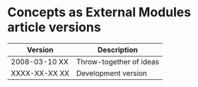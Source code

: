 ﻿Concepts as External Modules article versions
============================================

| Version       | Description             |
|---------------|-------------------------|
| 2008-03-10 XX | Throw-together of ideas |
| XXXX-XX-XX XX | Development version     |

